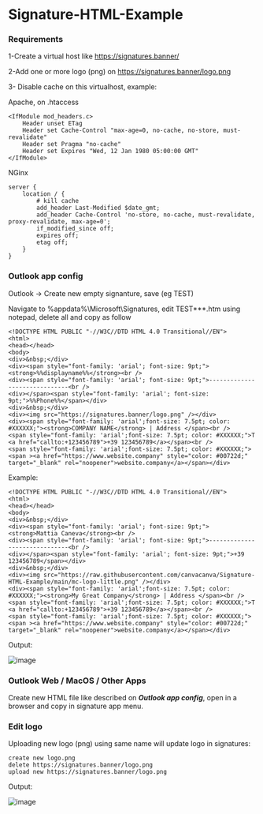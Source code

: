 # Signature-HTML-Example
### Requirements
1-Create a virtual host like https://signatures.banner/

2-Add one or more logo (png) on https://signatures.banner/logo.png

3- Disable cache on this virtualhost, example:

Apache, on .htaccess
```
<IfModule mod_headers.c>
    Header unset ETag
    Header set Cache-Control "max-age=0, no-cache, no-store, must-revalidate"
    Header set Pragma "no-cache"
    Header set Expires "Wed, 12 Jan 1980 05:00:00 GMT"
</IfModule>
```

NGinx
```
server {
    location / {
        # kill cache
        add_header Last-Modified $date_gmt;
        add_header Cache-Control 'no-store, no-cache, must-revalidate, proxy-revalidate, max-age=0';
        if_modified_since off;
        expires off;
        etag off;
    }
}
```

### Outlook app config
Outlook -> Create new empty signanture, save (eg TEST)

Navigate to %appdata%\Microsoft\Signatures, edit TEST***.htm using notepad, delete all and copy as follow
```
<!DOCTYPE HTML PUBLIC "-//W3C//DTD HTML 4.0 Transitional//EN">
<html>
<head></head>
<body>
<div>&nbsp;</div>
<div><span style="font-family: 'arial'; font-size: 9pt;"><strong>%%displayname%%</strong><br />
<div><span style="font-family: 'arial'; font-size: 9pt;">------------------------------<br />
<div></span><span style="font-family: 'arial'; font-size: 9pt;">%%Phone%%</span></div>
<div>&nbsp;</div>
<div><img src="https://signatures.banner/logo.png" /></div>
<div><span style="font-family: 'arial';font-size: 7.5pt; color: #XXXXXX;"><strong>COMPANY NAME</strong> | Address </span><br />
<span style="font-family: 'arial';font-size: 7.5pt; color: #XXXXXX;">T <a href="callto:+123456789">+39 123456789</a></span><br />
<span style="font-family: 'arial';font-size: 7.5pt; color: #XXXXXX;"><span ><a href="https://www.website.company" style="color: #00722d;" target="_blank" rel="noopener">website.company</a></span></div>
```

Example:
```
<!DOCTYPE HTML PUBLIC "-//W3C//DTD HTML 4.0 Transitional//EN">
<html>
<head></head>
<body>
<div>&nbsp;</div>
<div><span style="font-family: 'arial'; font-size: 9pt;"><strong>Mattia Caneva</strong><br />
<div><span style="font-family: 'arial'; font-size: 9pt;">------------------------------<br />
<div></span><span style="font-family: 'arial'; font-size: 9pt;">+39 123456789</span></div>
<div>&nbsp;</div>
<div><img src="https://raw.githubusercontent.com/canvacanva/Signature-HTML-Example/main/mc-logo-little.png" /></div>
<div><span style="font-family: 'arial';font-size: 7.5pt; color: #XXXXXX;"><strong>My Great Company</strong> | Address </span><br />
<span style="font-family: 'arial';font-size: 7.5pt; color: #XXXXXX;">T <a href="callto:+123456789">+39 123456789</a></span><br />
<span style="font-family: 'arial';font-size: 7.5pt; color: #XXXXXX;"><span ><a href="https://www.website.company" style="color: #00722d;" target="_blank" rel="noopener">website.company</a></span></div>
```

Output:

![image](https://github.com/canvacanva/Signature-HTML-Example/assets/17501324/5e131584-4a94-43aa-93fc-876aa52d1d0e)


### Outlook Web / MacOS / Other Apps
Create new HTML file like described on  ***Outlook app config***, open in a browser and copy in signature app menu.

### Edit logo
Uploading new logo (png) using same name will update logo in signatures:

```
create new logo.png
delete https://signatures.banner/logo.png
upload new https://signatures.banner/logo.png
```

Output:

![image](https://github.com/canvacanva/Signature-HTML-Example/assets/17501324/4a125e44-c019-43d1-b6ac-d268a3c8d3c0)
